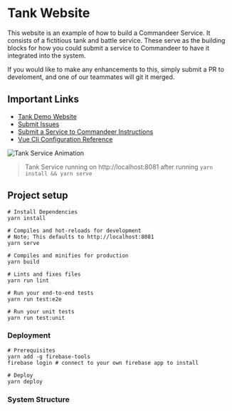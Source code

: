 # Tank Website

This website is an example of how to build a Commandeer Service.  It consists of a fictitious tank and battle service.  These serve as the building blocks for how you could submit a service to Commandeer to have it integrated into the system.

If you would like to make any enhancements to this, simply submit a PR to develoment, and one of our teammates will git it merged.

## Important Links
- [Tank Demo Website](https://tanks.getcommandeer.com)
- [Submit Issues](https://github.com/commandeer/open/issues)
- [Submit a Service to Commandeer Instructions](https://getcommandeer.com/docs/openSource/submitService)
- [Vue Cli Configuration Reference](https://cli.vuejs.org/config/)


![Tank Service Animation](https://commander-development-images.s3.amazonaws.com/tank-service-2.gif)
> Tank Service running on http://localhost:8081 after running `yarn install && yarn serve`

## Project setup

```
# Install Dependencies
yarn install

# Compiles and hot-reloads for development
# Note; This defaults to http://localhost:8081
yarn serve

# Compiles and minifies for production
yarn build

# Lints and fixes files
yarn run lint

# Run your end-to-end tests
yarn run test:e2e

# Run your unit tests
yarn run test:unit
```

### Deployment

```
# Prerequisites
yarn add -g firebase-tools
firebase login # connect to your own firebase app to install

# Deploy
yarn deploy
```

### System Structure